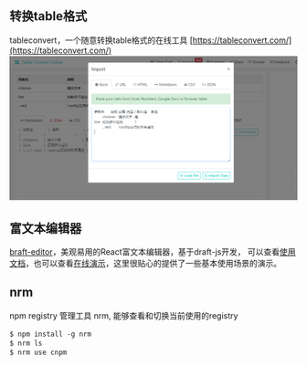 ## 转换table格式
tableconvert，一个随意转换table格式的在线工具
[https://tableconvert.com/](https://tableconvert.com/)
![tabel_convert](./imgs/tabel_convert.png)

## 富文本编辑器
[braft-editor](https://github.com/margox/braft-editor)，美观易用的React富文本编辑器，基于draft-js开发，
可以查看[使用文档](https://www.yuque.com/braft-editor/be)，也可以查看[在线演示](https://braft.margox.cn/demos/basic)，这里很贴心的提供了一些基本使用场景的演示。

## nrm
npm registry 管理工具 nrm,  能够查看和切换当前使用的registry

    $ npm install -g nrm
    $ nrm ls
    $ nrm use cnpm 





